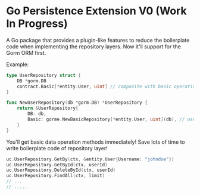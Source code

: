 # Go Persistence Extension V0 (Work In Progress)

A Go package that provides a plugin-like features to reduce the boilerplate code 
when implementing the repository layers. Now it'll support for the Gorm ORM first.

Example: 
```go
type UserRepository struct {
	DB *gorm.DB
	contract.Basic[*entity.User, uint] // composite with basic operation interface
}

func NewUserRepository(db *gorm.DB) *UserRepository {
	return &UserRepository{
		DB: db,
		Basic: gorme.NewBasicRepository[*entity.User, uint](db), // use constructor
	}
}
```
You'll get basic data operation methods immediately! Save lots of time to write boilerplate code of repository layer!
```go
uc.UserRepository.GetBy(ctx, &entity.User{Username: "johndoe"})
uc.UserRepository.GetById(ctx, userId)
uc.UserRepository.DeleteById(ctx, userId)
uc.UserRepository.FindAll(ctx, limit)
// ...
// .....
```
